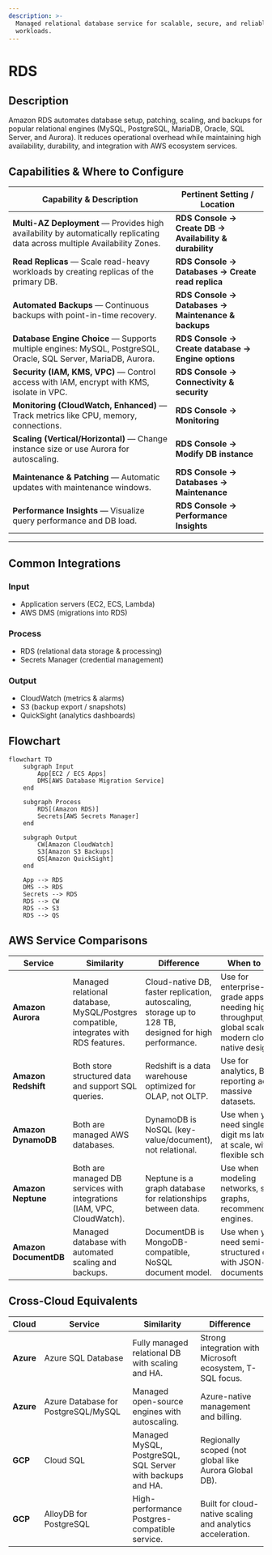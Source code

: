 ```yaml
---
description: >-
  Managed relational database service for scalable, secure, and reliable SQL
  workloads.
---
```


# RDS

## **Description**

Amazon RDS automates database setup, patching, scaling, and backups for popular relational engines (MySQL, PostgreSQL, MariaDB, Oracle, SQL Server, and Aurora). It reduces operational overhead while maintaining high availability, durability, and integration with AWS ecosystem services.

## Capabilities & Where to Configure

| Capability & Description                                                                                                   | Pertinent Setting / Location                            |
| -------------------------------------------------------------------------------------------------------------------------- | ------------------------------------------------------- |
| **Multi-AZ Deployment** — Provides high availability by automatically replicating data across multiple Availability Zones. | **RDS Console → Create DB → Availability & durability** |
| **Read Replicas** — Scale read-heavy workloads by creating replicas of the primary DB.                                     | **RDS Console → Databases → Create read replica**       |
| **Automated Backups** — Continuous backups with point-in-time recovery.                                                    | **RDS Console → Databases → Maintenance & backups**     |
| **Database Engine Choice** — Supports multiple engines: MySQL, PostgreSQL, Oracle, SQL Server, MariaDB, Aurora.            | **RDS Console → Create database → Engine options**      |
| **Security (IAM, KMS, VPC)** — Control access with IAM, encrypt with KMS, isolate in VPC.                                  | **RDS Console → Connectivity & security**               |
| **Monitoring (CloudWatch, Enhanced)** — Track metrics like CPU, memory, connections.                                       | **RDS Console → Monitoring**                            |
| **Scaling (Vertical/Horizontal)** — Change instance size or use Aurora for autoscaling.                                    | **RDS Console → Modify DB instance**                    |
| **Maintenance & Patching** — Automatic updates with maintenance windows.                                                   | **RDS Console → Databases → Maintenance**               |
| **Performance Insights** — Visualize query performance and DB load.                                                        | **RDS Console → Performance Insights**                  |

***

## Common Integrations

### **Input**

* Application servers (EC2, ECS, Lambda)
* AWS DMS (migrations into RDS)

### **Process**

* RDS (relational data storage & processing)
* Secrets Manager (credential management)

### **Output**

* CloudWatch (metrics & alarms)
* S3 (backup export / snapshots)
* QuickSight (analytics dashboards)

## Flowchart

```mermaid
flowchart TD
    subgraph Input
        App[EC2 / ECS Apps]
        DMS[AWS Database Migration Service]
    end

    subgraph Process
        RDS[(Amazon RDS)]
        Secrets[AWS Secrets Manager]
    end

    subgraph Output
        CW[Amazon CloudWatch]
        S3[Amazon S3 Backups]
        QS[Amazon QuickSight]
    end

    App --> RDS
    DMS --> RDS
    Secrets --> RDS
    RDS --> CW
    RDS --> S3
    RDS --> QS

```

## AWS Service Comparisons

<table data-full-width="true"><thead><tr><th>Service</th><th>Similarity</th><th>Difference</th><th>When to Use</th></tr></thead><tbody><tr><td><strong>Amazon Aurora</strong></td><td>Managed relational database, MySQL/Postgres compatible, integrates with RDS features.</td><td>Cloud-native DB, faster replication, autoscaling, storage up to 128 TB, designed for high performance.</td><td>Use for enterprise-grade apps needing high throughput, global scale, and modern cloud-native design.</td></tr><tr><td><strong>Amazon Redshift</strong></td><td>Both store structured data and support SQL queries.</td><td>Redshift is a data warehouse optimized for OLAP, not OLTP.</td><td>Use for analytics, BI, and reporting across massive datasets.</td></tr><tr><td><strong>Amazon DynamoDB</strong></td><td>Both are managed AWS databases.</td><td>DynamoDB is NoSQL (key-value/document), not relational.</td><td>Use when you need single-digit ms latency at scale, with flexible schema.</td></tr><tr><td><strong>Amazon Neptune</strong></td><td>Both are managed DB services with integrations (IAM, VPC, CloudWatch).</td><td>Neptune is a graph database for relationships between data.</td><td>Use when modeling networks, social graphs, recommendation engines.</td></tr><tr><td><strong>Amazon DocumentDB</strong></td><td>Managed database with automated scaling and backups.</td><td>DocumentDB is MongoDB-compatible, NoSQL document model.</td><td>Use when you need semi-structured data with JSON-like documents.</td></tr></tbody></table>

## Cross-Cloud Equivalents

| Cloud     | Service                             | Similarity                                                 | Difference                                                 |
| --------- | ----------------------------------- | ---------------------------------------------------------- | ---------------------------------------------------------- |
| **Azure** | Azure SQL Database                  | Fully managed relational DB with scaling and HA.           | Strong integration with Microsoft ecosystem, T-SQL focus.  |
| **Azure** | Azure Database for PostgreSQL/MySQL | Managed open-source engines with autoscaling.              | Azure-native management and billing.                       |
| **GCP**   | Cloud SQL                           | Managed MySQL, PostgreSQL, SQL Server with backups and HA. | Regionally scoped (not global like Aurora Global DB).      |
| **GCP**   | AlloyDB for PostgreSQL              | High-performance Postgres-compatible service.              | Built for cloud-native scaling and analytics acceleration. |
